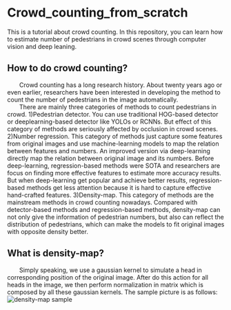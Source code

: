 # Crowd_counting_from_scratch
This is a tutorial about crowd counting. In this repository, you can learn how to estimate number of pedestrians in crowd scenes through computer vision and deep leaning.
## How to do crowd counting?
&emsp;&emsp;Crowd counting has a long research history. About twenty years ago or even earlier, researchers have been interested in developing the method to count the number of pedestrians in the image automatically.  
&emsp;&emsp;There are mainly three categories of methods to count pedestrians in crowd. 1)Pedestrian detector. You can use traditional HOG-based detector or deeplearning-based detector like YOLOs or RCNNs. But effect of this category of methods are seriously affected by occlusion in crowd scenes. 2)Number regression. This category of methods just capture some features from original images and use machine-learning models to map the relation between features and numbers. An improved version via deep-learning directly map the relation between original image and its numbers. Before deep-learning, regression-based methods were SOTA and researchers are focus on finding more effective features to estimate more accuracy results. But when deep-learning get popular and achieve better results, regression-based methods get less attention because it is hard to capture effective hand-crafted features. 3)Density-map. This category of methods are the mainstream methods in crowd counting nowadays. Compared with detector-based methods and regression-based methods, density-map can not only give the information of pedestrian numbers, but also can reflect the distribution of pedestrians, which can make the models to fit original images with opposite density better.
## What is density-map?
&emsp;&emsp;Simply speaking, we use a gaussian kernel to simulate a head in corresponding position of the original image. After do this action for all heads in the image, we then perform normalization in matrix which is composed by all these gaussian kernels. The sample picture is as follows: 
![density-map sample](https://github.com/CommissarMa/Crowd_counting_from_scratch/imgs/density-map-sample.png "density-map sample")